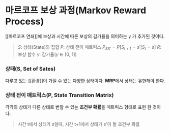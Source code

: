 # **마르코프 보상 과정**(Markov Reward Process)
[[마르코프 연쇄]]에 보상과 시간에 따른 보상의 감가율을 의미하는 $\gamma$ 가 추가된 것이다.

> $S$: 상태(State)의 집합
> $P$: 상태 전이 매트릭스
> 	$P_{SS'} = P[S_{t+1} = s' | S_t = s]$ 
> $R$: 보상 함수
> $\gamma$: 감가율($\gamma$ $\in$ [0, 1])

### 상태(S, Set of Sates)
다루고 있는 [[환경]]이 가질 수 있는 다양한 상태이다. **MRP**에서 상태는 유한해야 한다.
### 상태 전이 매트릭스(P, State Transition Matrix)
각각의 상태가 다른 상태로 변할 수 있는 **조건부 확률**을 매트릭스 형태로 표현 한 것이다.
> 시간 t에서 상태가 s일때, 시간 t+1에서 상태가 s'이 될 조건부 확률